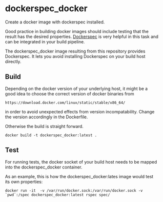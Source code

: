 # dockerspec_docker
Create a docker image with dockerspec installed.

Good practice in building docker images should include testing that the result has the desired properties.
[Dockerspec](https://github.com/zuazo/dockerspec) is very helpful in this task and can be integrated in your build pipeline.

The dockerspec_docker image resulting from this repository provides Dockerspec. It lets you avoid installing Dockerspec on your build host directly.

## Build

Depending on the docker version of your underlying host, it might be a good idea to choose the correct version of docker binaries from 

    https://download.docker.com/linux/static/stable/x86_64/

in order to avoid unexpected effects from version incompatability. Change the version accordingly in the Dockerfile.

Otherwise the build is straight forward.

```
docker build -t dockerspec_docker:latest .
```

## Test

For running tests, the docker socket of your build host needs to be mapped into the dockerspec_docker container.

As an example, this is how the dockerspec_docker:lates image would test its own properties:

```
docker run -it  -v /var/run/docker.sock:/var/run/docker.sock -v `pwd`:/spec dockerspec_docker:latest rspec spec/
```



